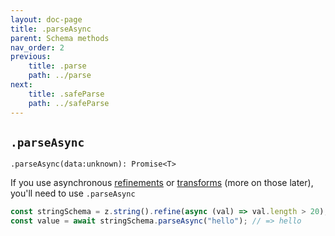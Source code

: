```yaml
---
layout: doc-page
title: .parseAsync
parent: Schema methods
nav_order: 2
previous:
    title: .parse
    path: ../parse
next:
    title: .safeParse
    path: ../safeParse
---
```


## `.parseAsync`

`.parseAsync(data:unknown): Promise<T>`

If you use asynchronous [refinements](#refine) or [transforms](#transform) (more on those later), you'll need to use `.parseAsync`

```ts
const stringSchema = z.string().refine(async (val) => val.length > 20);
const value = await stringSchema.parseAsync("hello"); // => hello
```